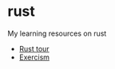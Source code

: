 # rust

My learning resources on rust

- [Rust tour](https://github.com/suryapandian/rust/blob/main/tour)
- [Exercism](https://github.com/suryapandian/rust/blob/main/exercism)
